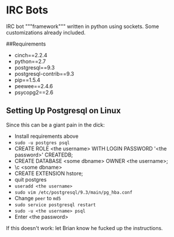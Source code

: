 # IRC Bots
IRC bot """framework""" written in python using sockets.
Some customizations already included.

##Requirements
- cinch==2.2.4
- python==2.7
- postgresql==9.3
- postgresql-contrib==9.3
- pip==1.5.4
 - peewee==2.4.6
 - psycopg2==2.6

## Setting Up Postgresql on Linux
Since this can be a giant pain in the dick:

- Install requirements above
- `sudo -u postgres psql`
- CREATE ROLE \<the username\> WITH LOGIN PASSWORD '\<the password\>' CREATEDB;
- CREATE DATABASE \<some dbname\> OWNER \<the username\>;
- \c \<some dbname\>
- CREATE EXTENSION hstore;
- quit postgres
- `useradd <the username>`
- `sudo vim /etc/postgresql/9.3/main/pg_hba.conf`
 - Change `peer` to `md5`
 - `sudo service postgresql restart`
- `sudo -u <the username> psql`
 - Enter \<the password\>

If this doesn't work: let Brian know he fucked up the instructions.

